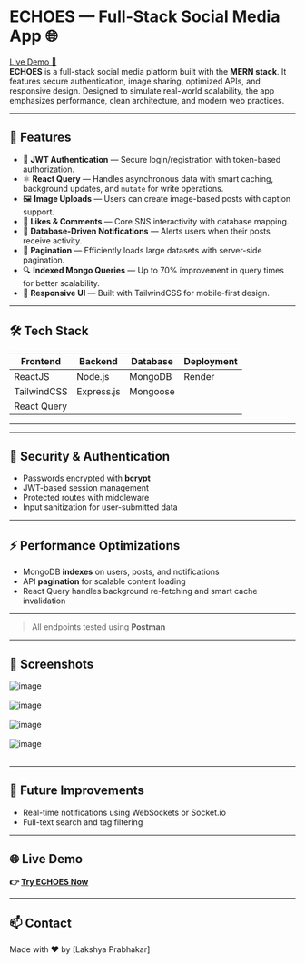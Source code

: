 # ECHOES — Full-Stack Social Media App 🌐

[Live Demo 🔗](https://echoes-32t1.onrender.com/) <br>
**ECHOES** is a full-stack social media platform built with the **MERN stack**. It features secure authentication, image sharing, optimized APIs, and responsive design. Designed to simulate real-world scalability, the app emphasizes performance, clean architecture, and modern web practices.

---

## 🚀 Features

- 🔐 **JWT Authentication** — Secure login/registration with token-based authorization.
- ⚛️ **React Query** — Handles asynchronous data with smart caching, background updates, and `mutate` for write operations.
- 🖼️ **Image Uploads** — Users can create image-based posts with caption support.
- 💬 **Likes & Comments** — Core SNS interactivity with database mapping.
- 🔔 **Database-Driven Notifications** — Alerts users when their posts receive activity.
- 📄 **Pagination** — Efficiently loads large datasets with server-side pagination.
- 🔍 **Indexed Mongo Queries** — Up to 70% improvement in query times for better scalability.
- 📱 **Responsive UI** — Built with TailwindCSS for mobile-first design.

---

## 🛠️ Tech Stack

| Frontend      | Backend    | Database | Deployment |
|---------------|------------|----------|------------|
| ReactJS       | Node.js    | MongoDB  | Render     |
| TailwindCSS   | Express.js | Mongoose |            |
| React Query   |            |          |            |

---


---

## 🔐 Security & Authentication

- Passwords encrypted with **bcrypt**
- JWT-based session management
- Protected routes with middleware
- Input sanitization for user-submitted data

---

## ⚡ Performance Optimizations

- MongoDB **indexes** on users, posts, and notifications
- API **pagination** for scalable content loading
- React Query handles background re-fetching and smart cache invalidation


---


> All endpoints tested using **Postman**

---

## 📸 Screenshots

![image](https://github.com/user-attachments/assets/103d6458-d3e8-40d0-b44a-a905fcfda15c)
<br><br>
![image](https://github.com/user-attachments/assets/2ba1cc73-41bf-4f21-8e5c-736b04852f96)
<br><br>
![image](https://github.com/user-attachments/assets/dec294b1-2a69-47bb-926a-12aeb4ee3ec9)
<br><br>
![image](https://github.com/user-attachments/assets/ecf53ea2-5dbe-4b91-999b-ccdb3f86bafe)
<br><br>




---

## 📌 Future Improvements

- Real-time notifications using WebSockets or Socket.io
- Full-text search and tag filtering


---

## 🌐 Live Demo

**👉 [Try ECHOES Now](https://echoes-32t1.onrender.com/)**

---

## 📫 Contact

Made with ❤️ by [Lakshya Prabhakar]  





